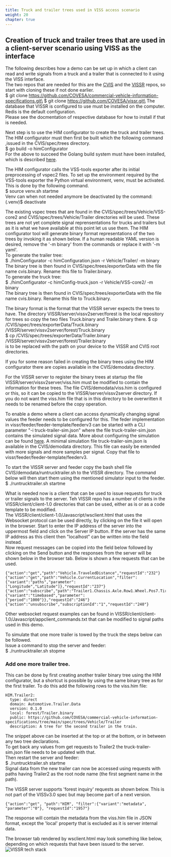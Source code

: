 ```yaml
---
title: Truck and trailer trees used in VISS access scenario
weight: 20
chapter: true
---
```


## Creation of truck and trailer trees that are used in a client-server scenario using VISS as the interface
The following describes how a demo can be set up in which a client can read and write signals from a truck and a trailer that is connected to it using the VISS interface.\
The two repos that are needed for this are the [CVIS](https://github.com/COVESA/commercial-vehicle-information-specifications)
and the [VISSR](https://github.com/COVESA/vissr) repos, so start with cloning these if not done earlier.\
$ git clone https://github.com/COVESA/commercial-vehicle-information-specifications.git\
$ git clone https://github.com/COVESA/vissr.git\
The database that VISSR is configured to use must be installed on the computer. Redis is the default configuration.\
Please see the docmentation of respective database for how to install if that is needed.

Next step is to use the HIM configurator to create the truck and trailer trees.
The HIM configurator must then first be built which the following command ,issued in the CVIS/spec/trees directory.\
$ go build -o himConfigurator\
For the above to succeed the Golang build system must have been installed, which is described [here](https://go.dev/doc/install).

The HIM configurator calls the VSS-tools exporter after its initial preprocessing of vspec2 files.
To set up the environment required by the VSS-tools exporter the Python virtual environment, venv, must be activated.
This is done by the following command.\
$ source venv.sh startme\
Venv can when not needed anymore be deactivated by the command:\
(.venv)$ deactivate

The existing vspec trees that are found in the CVIS/spec/trees/Vehicle/VSS-core2 and CVIS/spec/trees/Vehicle/Trailer directories will be used.
These trees are not yet complete signal reprensentations for trucks and trailers but as it is what we have available at this point let us use them.
The HIM configurator tool will generate binary format representations of the two trees by invoking it as shown below.
If a human readable YAML version is desired, remove the '-m binary' from the commands or replace it with '-m yaml'.\
To generate the trailer tree:\
$ ./himConfigurator -c himConfiguration.json -r Vehicle/Trailer/ -m binary\
The binary tree is then found in CVIS/spec/trees/exporterData with the file name cvis.binary.
Rename this file to Trailer.binary.\
To generate the truck tree:\
$ ./himConfigurator -c himConfig-truck.json -r Vehicle/VSS-core2/ -m binary\
The binary tree is then found in CVIS/spec/trees/exporterData with the file name cvis.binary.
Rename this file to Truck.binary.

The binary format is the format that the VISSR server expects the trees to have.
The directory VISSR/server/vissv2server/forest is the local repository for trees so copy the two files Truck.binary and Trailer.binary there.
$ cp  <your-local-path>/CVIS/spec/trees/exporterData/Truck.binary <your-local-path>/VISSR/server/vissv2server/forest/Truck.binary\
$ cp  <your-local-path>/CVIS/spec/trees/exporterData/Trailer.binary <your-local-path>/VISSR/server/vissv2server/forest/Trailer.binary\
<your-local-path> is to be replaced with the path on your device to the VISSR and CVIS root directories.

If you for some reason failed in creating the binary trees using the HIM configurator there are copies available in the CVIS/demodata directory.

For the VISSR server to register the binary trees at startup the file VISSR/server/vissv2server/viss.him must be modified to contain the information for
these trees. The file CVIS/demodata/viss.him is configured or this, so it can be copied to the VISSR/server/vissv2server directory.
If you do not want the viss.him file that is in this directory to be overwritten it needs to be renamed before the copy operation.

To enable a demo where a client can access dynamically changing signal values the feeder needs to be configured for this.
The feder implementation in vissr/feeder/feeder-template/feederv3 can be started with a CLI parameter "-i truck-trailer-sim.json"
where the file truck-trailer-sim.json contains the simulated signal data.
More about configuring the simulation can be found [here](https://covesa.github.io/vissr/feeder/#simulated-vehicle-data-sources).
A minimal simulation file truck-trailer-sim.json is available in the CVIS/demodata directory.
This file can easily be extended with more signals and more samples per signal.
Copy that file to vissr/feeder/feeder-template/feederv3.

To start the VISSR server and feeder copy the bash shell file CVIS/demodata/runtrucktrailer.sh to the VISSR directory.
The command below will then start them using the mentioned simulator input to the feeder.\
$ ./runtrucktrailer.sh startme

What is needed now is a client that can be used to issue requests for truck or trailer signals to the server.
Teh VISSR repo has a number of clients in the VISSR/client/client-1.0 directories that can be used,
either as is or as a code template to be modified.\
The VISSR/client/client-1.0/Javascript/wsclient.html that uses the Websocket protocol can be used directly, by clicking on the file it will open in the browser.
Start to enter the IP address of the server into the uppermost field and click on the Server IP button.
If the server has the same IP address as this client then "localhost" can be written into the field instead.\
Now request messages can be copied into the field below followed by clicking on the Send button and the responses from the server will be shown below in the browser tab.
Below is shown a few requests that can be used.
```
{"action":"get","path":"Vehicle.TraveledDistance","requestId":"232"}
{"action":"get","path":"Vehicle.CurrentLocation","filter":{"variant":"paths","parameter":["Longitude","Latitude"]},"requestId":"237"}
{"action":"subscribe","path":"Trailer1.Chassis.Axle.Row1.Wheel.Pos7.Tire.Temperature","filter":{"variant":"timebased","parameter":{"period":"1000"}},"requestId":"246"}
{"action":"unsubscribe","subscriptionId":"1","requestId":"240"}
```
Other websocket request examples can be found in VISSR/client/client-1.0/Javascript/appclient_commands.txt that can be modified to signal paths used in this demo.

To simulate that one more trailer is towed by the truck the steps below can be followed.\
Issue a command to stop the server and feeder:\
$ ./runtrucktrailer.sh stopme

### Add one more trailer tree.
This can be done by first creating another trailer binary tree using the HIM configurator,
but a shortcut is possible by using the same binary tree as for the first trailer.
To do this add the following rows to the viss.him file:
```
HIM.Trailer2:
  type: direct
  domain: Automotive.Trailer.Data
  version: 0.1.0
  local: forest/Trailer.binary
  public: https://github.com/COVESA/commercial-vehicle-information-specifications/tree/main/spec/trees/Vehicle/Trailer
  description: A tree for the second trailer in the train.
```
The snippet above can be inserted at the top or at the bottom, or in between any two tree declarations.\
To get back any values from get requests to Trailer2 the truck-trailer-sim.json file needs to be updated with that.\
Then restart the server and feeder:\
$ ./runtrucktrailer.sh startme\
Signal data from the new trailer can now be accessed using requests with paths having Trailer2 as the root node name (the first segment name in the path).

The VISSR server supports 'forest inquiry' requests as shown below.
This is not part of the VISSv3.0 spec but may become part of a next version.
```
{"action":"get", "path":"HIM", "filter":{"variant":"metadata", "parameter":"0"}, "requestId":"1957"}
```
The response will contain the metadata from the viss.him file in JSON format,
except the 'local' property that is excluded as it is server internal data.

The browser tab rendered by wsclient.html may look something like below, depending on which requests that have been issued to the server.
![VISSR tech stack](/commercial-vehicle-information-specifications/images/ws-client-screenshot.png)
